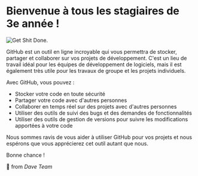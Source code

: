 # Bienvenue à tous les stagiaires de 3e année !

![Get Shit Done.](https://images.unsplash.com/photo-1555212697-194d092e3b8f?ixlib=rb-4.0.3&ixid=MnwxMjA3fDB8MHxwaG90by1wYWdlfHx8fGVufDB8fHx8&auto=format&fit=crop&w=774&q=80)

GitHub est un outil en ligne incroyable qui vous permettra de stocker, partager et collaborer sur vos projets de développement. C'est un lieu de travail idéal pour les équipes de développement de logiciels, mais il est également très utile pour les travaux de groupe et les projets individuels.

Avec GitHub, vous pouvez :
* Stocker votre code en toute sécurité
* Partager votre code avec d'autres personnes
* Collaborer en temps réel sur des projets avec d'autres personnes
* Utiliser des outils de suivi des bugs et des demandes de fonctionnalités
* Utiliser des outils de gestion de versions pour suivre les modifications apportées à votre code

Nous sommes ravis de vous aider à utiliser GitHub pour vos projets et nous espérons que vous apprécierez cet outil autant que nous.

Bonne chance !

💖 from *Dave Team*
